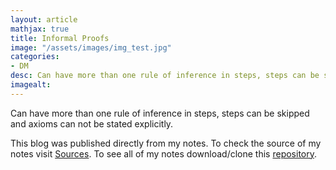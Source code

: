 ```yaml
---
layout: article
mathjax: true
title: Informal Proofs
image: "/assets/images/img_test.jpg"
categories:
- DM
desc: Can have more than one rule of inference in steps, steps can be skipped and axioms can not be stated explicitly. 
imagealt: 
---
```


Can have more than one rule of inference in steps, steps can be skipped and axioms can not be stated explicitly.

This blog was published directly from my notes.
To check the source of my notes visit [Sources](sources.html).
To see all of my notes download/clone this [repository](https://github.com/bovem/CS).
